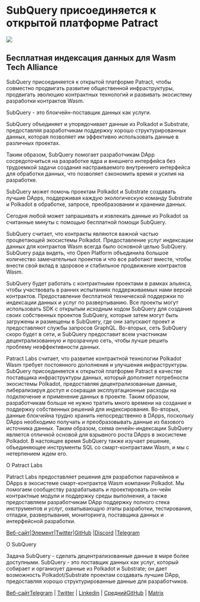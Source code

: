 # SubQuery присоединяется к открытой платформе Patract

![](https://miro.medium.com/max/1400/0*0inUQ8U1g9auTjfU)

## **Бесплатная индексация данных для Wasm Tech Alliance**

SubQuery присоединяется к открытой платформе Patract, чтобы совместно продвигать развитие общественной инфраструктуры, продвигать эволюцию контрактных технологий и развивать экосистему разработки контрактов Wasm.

SubQuery - это блокчейн-поставщик данных как услуги.

SubQuery объединяет и упорядочивает данные из Polkadot и Substrate, предоставляя разработчикам поддержку хорошо структурированных данных, которая позволяет им эффективно использовать данные в различных проектах.

Таким образом, SubQuery помогает разработчикам DApp сосредоточиться на разработке ядра и внешнего интерфейса без трудоемкой задачи создания настраиваемого внутреннего интерфейса для обработки данных, что позволяет сэкономить время и усилия на разработке.

SubQuery может помочь проектам Polkadot и Substrate создавать лучшие DApps, поддерживая каждую экологическую команду Substrate и Polkadot в обработке, запросе, преобразовании и хранении данных.

Сегодня любой может запрашивать и извлекать данные из Polkadot за считанные минуты с помощью бесплатной помощи SubQuery.

SubQuery считает, что контракты являются важной частью процветающей экосистемы Polkadot. Предоставление услуг индексации данных для контрактов Wasm всегда было основной целью SubQuery. SubQuery рада видеть, что Open Platform объединила большое количество замечательных проектов и что все работают вместе, чтобы внести свой вклад в здоровое и стабильное продвижение контрактов Wasm.

SubQuery будет работать с контрактными проектами в рамках альянса, чтобы участвовать в ранних испытаниях поддерживаемых нами версий контрактов. Предоставление бесплатной технической поддержки по индексации данных и услуг по развертыванию. Все проекты могут использовать SDK с открытым исходным кодом SubQuery для создания своих собственных проектов SubQuery, которые затем могут быть загружены и размещены в SubQuery, где они запускают проект и предоставляют службы запросов GraphQL. Во-вторых, сеть SubQuery скоро будет в сети, и SubQuery предоставит всем участникам децентрализованную и прозрачную сеть, чтобы лучше решить проблему неэффективности данных.

Patract Labs считает, что развитие контрактной технологии Polkadot Wasm требует постоянного дополнения и улучшения инфраструктуры. SubQuery присоединяется к открытой платформе Patract в качестве поставщика инфраструктуры данных, который дополняет потребности экосистемы Polkadot, предоставляя децентрализованные данные, либерализируя доступ и сокращая эксплуатационные расходы на подключение и применение данных в проекте. Таким образом, разработчикам больше не нужно тратить много времени на создание и поддержку собственных решений для индексирования. Во-вторых, данные блокчейна трудно хранить непосредственно в DApps, поскольку DApps необходимо получать и преобразовывать данные из базового источника данных. Таким образом, схема ончейн-индексации SubQuery является отличной основой для взрывного роста DApps в экосистеме Polkadot. В настоящее время SubQuery также изучает решение, объединяющее инструменты SQL со смарт-контрактами Wasm, и мы с нетерпением ждем его.

О Patract Labs

Patract Labs предоставляет решения для разработки парачейнов и DApps в экосистеме смарт-контрактов Wasm компании Polkadot. Мы помогаем сообществу разрабатывать и проектировать он-чейн контрактные модули и поддержку среды выполнения, а также предоставляем разработчикам DApp поддержку полного стека инструментов и услуг, охватывающую этапы разработки, тестирования, отладки, развертывания, мониторинга, поставщика данных и интерфейсной разработки.

[Веб-сайт](https://patract.io/)|[Элемент](https://app.element.io/#/room/#PatractLabsDev:matrix.org)|[Twitter](https://twitter.com/PatractLabs)|[GitHub](https://github.com/patractlabs) |[Discord](https://discord.gg/yMRMqcAb24) |[Telegram](https://t.me/patract)

О SubQuery

Задача SubQuery - сделать децентрализованные данные в мире более доступными. SubQuery - это поставщик данных как услуг, который собирает и организует данные из Polkadot и Substrate; он дает возможность Polkadot/Substrate проектам создавать лучшие DApp, предоставляя хорошо структурированные данные для разработчиков.

[Веб-сайт](https://www.subquery.network/)<unk>[Telegram](https://t.me/subquerynetwork) | [Twitter](https://twitter.com/subquerynetwork) | [Linkedin](https://www.linkedin.com/company/subquery) | [Средний](https://subquery.medium.com/)<unk>[GitHub](https://github.com/subquery/subql) | [Matrix](https://matrix.to/#/#subquery:matrix.org)